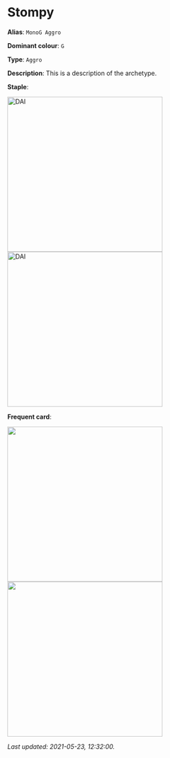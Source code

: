 # Stompy

**Alias**: `MonoG Aggro`

**Dominant colour**: `G`

**Type**: `Aggro`

**Description**: This is a description of the archetype.

**Staple**:

[<img src="https://c1.scryfall.com/file/scryfall-cards/normal/front/8/a/8a4d8527-af29-408d-a3a3-6781db0cf439.jpg?1562438059" width="350" alt="DAI"/>](https://scryfall.com/card/a25/186/rancor?utm_source=api)
[<img src="https://c1.scryfall.com/file/scryfall-cards/normal/front/3/f/3f290ed2-d1a8-4a90-a3a7-8240652dc109.jpg?1562434953" width="350" alt="DAI"/>](https://scryfall.com/card/a25/182/nettle-sentinel?utm_source=api)


**Frequent card**:

[<img src="https://c1.scryfall.com/file/scryfall-cards/normal/front/e/d/edfbf056-c3b7-40e9-8e2b-333585978ac9.jpg?1592754684" width="350"/>](https://scryfall.com/card/ddm/49/river-boa?utm_source=api)
[<img src="https://c1.scryfall.com/file/scryfall-cards/normal/front/4/a/4a82b032-b1ba-456c-abab-c0f7430b0587.jpg?1617449039" width="350"/>](https://scryfall.com/card/stx/121/bayou-groff?utm_source=api)


*Last updated: 2021-05-23, 12:32:00.*
